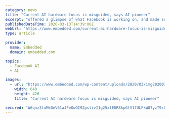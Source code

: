 ```yaml
---
category: news
title: "Current AI hardware focus is misguided, says AI pioneer"
excerpt: "offered a glimpse of what Facebook is working on, and made some predictions for the future of deep-learning hardware. Le Cun is a renowned visionary in the field of AI, having been at the forefront of neural-network research in the 1980s and 1990s. As a Bell Labs researcher in the late 1980s, he worked with the earliest types of dedicated ..."
publishedDateTime: 2020-03-13T14:39:00Z
webUrl: "https://www.embedded.com/current-ai-hardware-focus-is-misguided-says-ai-pioneer/"
type: article

provider:
  name: Embedded
  domain: embedded.com

topics:
  - Facebook AI
  - AI

images:
  - url: "https://www.embedded.com/wp-content/uploads/2020/03/img20200313102416Le-Cun-It-s-Really-Hard-to_0.jpg"
    width: 640
    height: 426
    title: "Current AI hardware focus is misguided, says AI pioneer"

secured: "W6qnz3luMkOeV61aJFeOwGI92pslivI1g25xlEUR8kpGfV17ULFkW87yzT9rCe3xwIKn2st2cq2B00K2ktQWAnHIcurpn1QnP+JDUP7FjxfJkz+mel7ntTPInLf/YKL+3OUE6b0A/IhoPpeIWCsLLVolVx1DKeg7JPy3aTQnNxvabKIrhENlI0GsuN5d4zjsP/3/XjWGv7O29w2pImc3eEZO+OABIfI3KUXpUbWcgTVUArVPSWGd0ZaKBluqJ4hIuqB7EbedWIg9RRE72XrFEmjY0boQ2IHkbr1J2TKavUIfs8JdIpBWWQdbqMES9mnH;jOSwx2WaaT/lkgbeJQ/aIg=="
---
```


